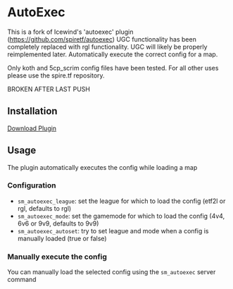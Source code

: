 # AutoExec

This is a fork of Icewind's 'autoexec' plugin (https://github.com/spiretf/autoexec)
UGC functionality has been completely replaced with rgl functionality. UGC will likely be properly reimplemented later.
Automatically execute the correct config for a map.

Only koth and 5cp_scrim config files have been tested. For all other uses please use the spire.tf repository. 

BROKEN AFTER LAST PUSH

## Installation

[Download Plugin](https://github.com/nutcity/autoexec/blob/master/plugin/autoexec.smx)

## Usage

The plugin automatically executes the config while loading a map

### Configuration

- `sm_autoexec_league`: set the league for which to load the config (etf2l or rgl, defaults to rgl)
- `sm_autoexec_mode`: set the gamemode for which to load the config (4v4, 6v6 or 9v9, defaults to 9v9)
- `sm_autoexec_autoset`: try to set league and mode when a config is manually loaded (true or false)

### Manually execute the config

You can manually load the selected config using the `sm_autoexec` server command
